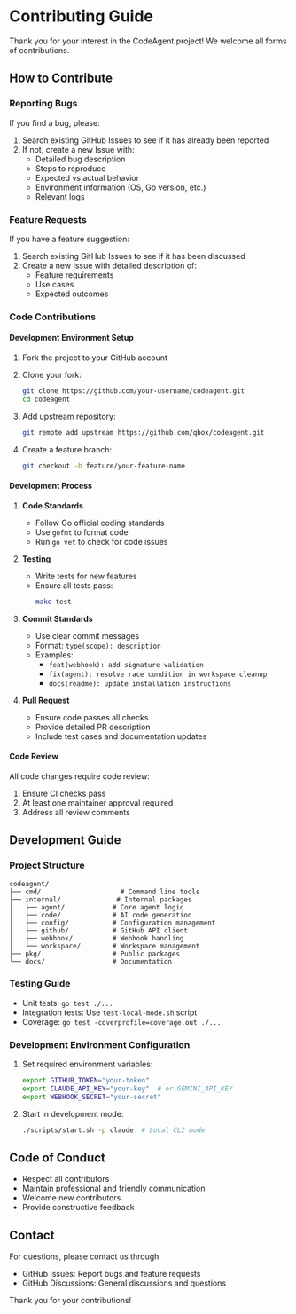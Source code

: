 # Contributing Guide

Thank you for your interest in the CodeAgent project! We welcome all forms of contributions.

## How to Contribute

### Reporting Bugs

If you find a bug, please:

1. Search existing GitHub Issues to see if it has already been reported
2. If not, create a new Issue with:
   - Detailed bug description
   - Steps to reproduce
   - Expected vs actual behavior
   - Environment information (OS, Go version, etc.)
   - Relevant logs

### Feature Requests

If you have a feature suggestion:

1. Search existing GitHub Issues to see if it has been discussed
2. Create a new Issue with detailed description of:
   - Feature requirements
   - Use cases
   - Expected outcomes

### Code Contributions

#### Development Environment Setup

1. Fork the project to your GitHub account
2. Clone your fork:

   ```bash
   git clone https://github.com/your-username/codeagent.git
   cd codeagent
   ```

3. Add upstream repository:

   ```bash
   git remote add upstream https://github.com/qbox/codeagent.git
   ```

4. Create a feature branch:
   ```bash
   git checkout -b feature/your-feature-name
   ```

#### Development Process

1. **Code Standards**

   - Follow Go official coding standards
   - Use `gofmt` to format code
   - Run `go vet` to check for code issues

2. **Testing**

   - Write tests for new features
   - Ensure all tests pass:
     ```bash
     make test
     ```

3. **Commit Standards**

   - Use clear commit messages
   - Format: `type(scope): description`
   - Examples:
     - `feat(webhook): add signature validation`
     - `fix(agent): resolve race condition in workspace cleanup`
     - `docs(readme): update installation instructions`

4. **Pull Request**
   - Ensure code passes all checks
   - Provide detailed PR description
   - Include test cases and documentation updates

#### Code Review

All code changes require code review:

1. Ensure CI checks pass
2. At least one maintainer approval required
3. Address all review comments

## Development Guide

### Project Structure

```
codeagent/
├── cmd/                    # Command line tools
├── internal/              # Internal packages
│   ├── agent/            # Core agent logic
│   ├── code/             # AI code generation
│   ├── config/           # Configuration management
│   ├── github/           # GitHub API client
│   ├── webhook/          # Webhook handling
│   └── workspace/        # Workspace management
├── pkg/                  # Public packages
└── docs/                 # Documentation
```

### Testing Guide

- Unit tests: `go test ./...`
- Integration tests: Use `test-local-mode.sh` script
- Coverage: `go test -coverprofile=coverage.out ./...`

### Development Environment Configuration

1. Set required environment variables:

   ```bash
   export GITHUB_TOKEN="your-token"
   export CLAUDE_API_KEY="your-key"  # or GEMINI_API_KEY
   export WEBHOOK_SECRET="your-secret"
   ```

2. Start in development mode:
   ```bash
   ./scripts/start.sh -p claude  # Local CLI mode
   ```

## Code of Conduct

- Respect all contributors
- Maintain professional and friendly communication
- Welcome new contributors
- Provide constructive feedback

## Contact

For questions, please contact us through:

- GitHub Issues: Report bugs and feature requests
- GitHub Discussions: General discussions and questions

Thank you for your contributions!
